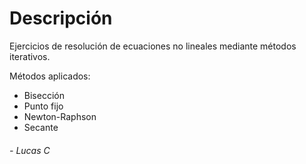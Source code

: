 # Descripción

Ejercicios de resolución de ecuaciones no lineales mediante métodos iterativos.  

Métodos aplicados:
- Bisección
- Punto fijo
- Newton-Raphson
- Secante

###### - _Lucas C_
